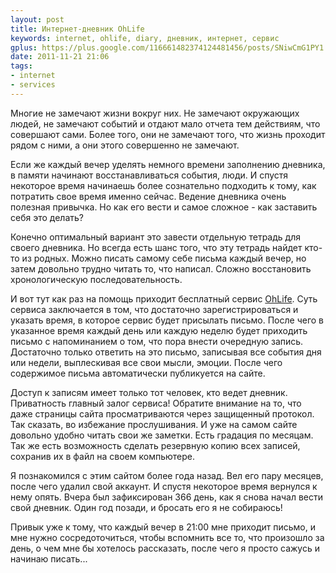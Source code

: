```yaml
---
layout: post
title: Интернет-дневник OhLife
keywords: internet, ohlife, diary, дневник, интернет, сервис
gplus: https://plus.google.com/116661482374124481456/posts/SNiwCmG1PY1
date: 2011-11-21 21:06
tags:
- internet
- services
---
```

Многие не замечают жизни вокруг них. Не замечают окружающих людей, не замечают событий и отдают мало отчета тем действиям, что совершают сами. Более того, они не замечают того, что жизнь проходит рядом с ними, а они этого совершенно не замечают.

Если же каждый вечер уделять немного времени заполнению дневника, в памяти начинают восстанавливаться события, люди. И спустя некоторое время начинаешь более сознательно подходить к тому, как потратить свое время именно сейчас.  Ведение дневника очень полезная привычка. Но как его вести и самое сложное - как заставить себя это делать?

Конечно оптимальный вариант это завести отдельную тетрадь для своего дневника. Но всегда есть шанс того, что эту тетрадь найдет кто-то из родных.  Можно писать самому себе письма каждый вечер, но затем довольно трудно читать то, что написал. Сложно восстановить хронологическую последовательность.

И вот тут как раз на помощь приходит бесплатный сервис [OhLife][]. Суть сервиса заключается в том, что достаточно зарегистрироваться и указать время, в которое сервис будет присылать письмо. После чего в указанное время каждый день или каждую неделю будет приходить письмо с напоминанием о том, что пора внести очередную запись. Достаточно только ответить на это письмо, записывая все события дня или недели, выплескивая все свои мысли, эмоции. После чего содержимое письма автоматически публикуется на сайте.

Доступ к записям имеет только тот человек, кто ведет дневник. Приватность главный залог сервиса! Обратите внимание на то, что даже страницы сайта просматриваются через защищенный протокол. Так сказать, во избежание прослушивания. И уже на самом сайте довольно удобно читать свои же заметки. Есть градация по месяцам. Так же есть возможность сделать резервную копию всех записей, сохранив их в файл на своем компьютере.

Я познакомился с этим сайтом более года назад. Вел его пару месяцев, после чего удалил свой аккаунт. И спустя некоторое время вернулся к нему опять. Вчера был зафиксирован 366 день, как я снова начал вести свой дневник. Один год позади, и бросать его я не собираюсь!

Привык уже к тому, что каждый вечер в 21:00 мне приходит письмо, и мне нужно сосредоточиться, чтобы вспомнить все то, что произошло за день, о чем мне бы хотелось рассказать, после чего я просто сажусь и начинаю писать...

[ohlife]: https://ohlife.com/
